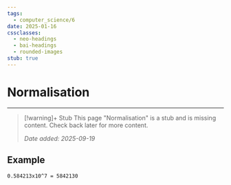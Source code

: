 ```yaml
---
tags:
  - computer_science/6
date: 2025-01-16
cssclasses:
  - neo-headings
  - bai-headings
  - rounded-images
stub: true
---
```

# Normalisation
***
>[!warning]+ Stub
> This page "Normalisation" is a stub and is missing content. Check back later for more content.
> 
> *Date added: 2025-09-19*

## Example

```
0.584213x10^7 = 5842130 
```
 